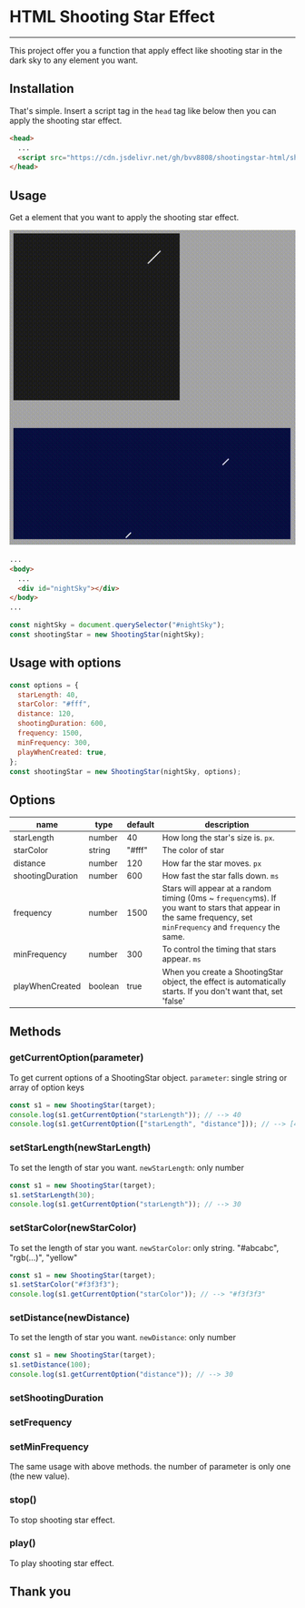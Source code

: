 # HTML Shooting Star Effect

<hr>
This project offer you a function that apply effect like shooting star in the dark sky to any element you want.

## Installation

That's simple. Insert a script tag in the `head` tag like below then you can apply the shooting star effect.

```html
<head>
  ...
  <script src="https://cdn.jsdelivr.net/gh/bvv8808/shootingstar-html/shootingstar.js"></script>
</head>
```

## Usage

Get a element that you want to apply the shooting star effect.

![example](./example.gif)

```html
...
<body>
  ...
  <div id="nightSky"></div>
</body>
...
```

```javascript
const nightSky = document.querySelector("#nightSky");
const shootingStar = new ShootingStar(nightSky);
```

## Usage with options

```javascript
const options = {
  starLength: 40,
  starColor: "#fff",
  distance: 120,
  shootingDuration: 600,
  frequency: 1500,
  minFrequency: 300,
  playWhenCreated: true,
};
const shootingStar = new ShootingStar(nightSky, options);
```

## Options

| name             | type    | default | description                                                                                                                                                      |
| ---------------- | ------- | ------- | ---------------------------------------------------------------------------------------------------------------------------------------------------------------- |
| starLength       | number  | 40      | How long the star's size is. `px`.                                                                                                                               |
| starColor        | string  | "#fff"  | The color of star                                                                                                                                                |
| distance         | number  | 120     | How far the star moves. `px`                                                                                                                                     |
| shootingDuration | number  | 600     | How fast the star falls down. `ms`                                                                                                                               |
| frequency        | number  | 1500    | Stars will appear at a random timing (0ms ~ `frequency`ms). If you want to stars that appear in the same frequency, set `minFrequency` and `frequency` the same. |
| minFrequency     | number  | 300     | To control the timing that stars appear. `ms`                                                                                                                    |
| playWhenCreated  | boolean | true    | When you create a ShootingStar object, the effect is automatically starts. If you don't want that, set 'false'                                                   |

## Methods

### getCurrentOption(parameter)

To get current options of a ShootingStar object.
`parameter`: single string or array of option keys

```javascript
const s1 = new ShootingStar(target);
console.log(s1.getCurrentOption("starLength")); // --> 40
console.log(s1.getCurrentOption(["starLength", "distance"])); // --> [40, 120]
```

### setStarLength(newStarLength)

To set the length of star you want.
`newStarLength`: only number

```javascript
const s1 = new ShootingStar(target);
s1.setStarLength(30);
console.log(s1.getCurrentOption("starLength")); // --> 30
```

### setStarColor(newStarColor)

To set the length of star you want.
`newStarColor`: only string. "#abcabc", "rgb(...)", "yellow"

```javascript
const s1 = new ShootingStar(target);
s1.setStarColor("#f3f3f3");
console.log(s1.getCurrentOption("starColor")); // --> "#f3f3f3"
```

### setDistance(newDistance)

To set the length of star you want.
`newDistance`: only number

```javascript
const s1 = new ShootingStar(target);
s1.setDistance(100);
console.log(s1.getCurrentOption("distance")); // --> 30
```

### setShootingDuration

### setFrequency

### setMinFrequency

The same usage with above methods. the number of parameter is only one (the new value).

### stop()

To stop shooting star effect.

### play()

To play shooting star effect.

## Thank you
